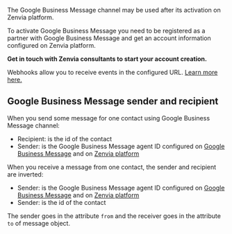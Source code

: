 The Google Business Message channel may be used after its activation on Zenvia platform.

To activate Google Business Message you need to be registered as a partner with Google Business Message and get an account information configured on Zenvia platform.

**Get in touch with Zenvia consultants to start your account creation.**

Webhooks allow you to receive events in the configured URL. [Learn more here.](#tag/Webhooks)

## Google Business Message sender and recipient

When you send some message for one contact using Google Business Message channel:

* Recipient: is the id of the contact
* Sender: is the Google Business Message agent ID configured on [Google Business Message](https://developers.google.com) and on [Zenvia platform](https://app.zenvia.com/home/credentials/google-business-message/list)

When you receive a message from one contact, the sender and recipient are inverted:

* Sender: is the Google Business Message agent ID configured on [Google Business Message](https://developers.google.com) and on [Zenvia platform](https://app.zenvia.com/home/credentials/google-business-message/list)
* Sender: is the id of the contact

The sender goes in the attribute `from` and the receiver goes in the attribute `to` of message object.
